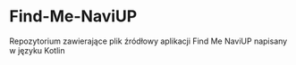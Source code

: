 # Find-Me-NaviUP

Repozytorium zawierające plik źródłowy aplikacji Find Me NaviUP napisany w języku Kotlin
